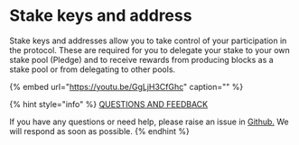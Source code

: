 # Stake keys and address

Stake keys and addresses allow you to take control of your participation in the protocol. These are required for you to delegate your stake to your own stake pool \(Pledge\) and to receive rewards from producing blocks as a stake pool or from delegating to other pools.

{% embed url="https://youtu.be/GgLjH3CfGhc" caption="" %}





{% hint style="info" %}
[QUESTIONS AND FEEDBACK](https://github.com/carloslodelar/SPO/issues)

If you have any questions or need help, please raise an issue in [Github.](https://github.com/cardano-foundation/stake-pool-school-handbook/issues) We will respond as soon as possible.
{% endhint %}

